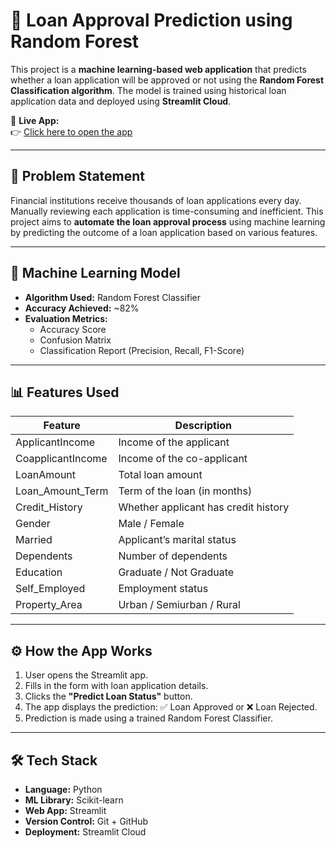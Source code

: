 # 🏦 Loan Approval Prediction using Random Forest

This project is a **machine learning-based web application** that predicts whether a loan application will be approved or not using the **Random Forest Classification algorithm**. The model is trained using historical loan application data and deployed using **Streamlit Cloud**.

🔗 **Live App:**  
👉 [Click here to open the app](https://loanapprovalprediction-randomforest-n4shtqpajwyebptmvotkxf.streamlit.app/)

---

## 📌 Problem Statement

Financial institutions receive thousands of loan applications every day. Manually reviewing each application is time-consuming and inefficient. This project aims to **automate the loan approval process** using machine learning by predicting the outcome of a loan application based on various features.

---

## 🧠 Machine Learning Model

- **Algorithm Used:** Random Forest Classifier  
- **Accuracy Achieved:** ~82%
- **Evaluation Metrics:**
  - Accuracy Score
  - Confusion Matrix
  - Classification Report (Precision, Recall, F1-Score)

---

## 📊 Features Used

| Feature               | Description                               |
|----------------------|-------------------------------------------|
| ApplicantIncome      | Income of the applicant                   |
| CoapplicantIncome    | Income of the co-applicant                |
| LoanAmount           | Total loan amount                         |
| Loan_Amount_Term     | Term of the loan (in months)              |
| Credit_History       | Whether applicant has credit history      |
| Gender               | Male / Female                             |
| Married              | Applicant’s marital status                |
| Dependents           | Number of dependents                      |
| Education            | Graduate / Not Graduate                   |
| Self_Employed        | Employment status                         |
| Property_Area        | Urban / Semiurban / Rural                 |

---

## ⚙️ How the App Works

1. User opens the Streamlit app.
2. Fills in the form with loan application details.
3. Clicks the **"Predict Loan Status"** button.
4. The app displays the prediction: ✅ Loan Approved or ❌ Loan Rejected.
5. Prediction is made using a trained Random Forest Classifier.

---

## 🛠 Tech Stack

- **Language:** Python
- **ML Library:** Scikit-learn
- **Web App:** Streamlit
- **Version Control:** Git + GitHub
- **Deployment:** Streamlit Cloud


